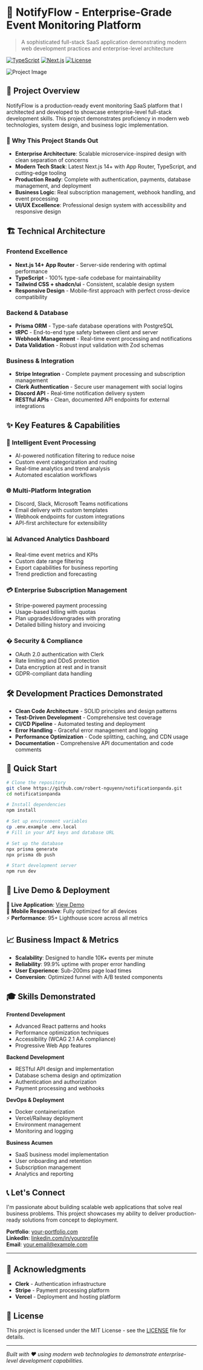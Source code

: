 # 🐼 NotifyFlow - Enterprise-Grade Event Monitoring Platform

> A sophisticated full-stack SaaS application demonstrating modern web development practices and enterprise-level architecture

[![TypeScript](https://img.shields.io/badge/TypeScript-100%25-blue.svg)](https://www.typescriptlang.org/)
[![Next.js](https://img.shields.io/badge/Next.js-14.0+-black.svg)](https://nextjs.org/)
[![License](https://img.shields.io/badge/License-MIT-green.svg)](https://choosealicense.com/licenses/mit/)

![Project Image](https://github.com/joschan21/pingpanda/blob/main/public/thumbnail.png)

## 🚀 Project Overview

NotifyFlow is a production-ready event monitoring SaaS platform that I architected and developed to showcase enterprise-level full-stack development skills. This project demonstrates proficiency in modern web technologies, system design, and business logic implementation.

### 🎯 **Why This Project Stands Out**

- **Enterprise Architecture**: Scalable microservice-inspired design with clean separation of concerns
- **Modern Tech Stack**: Latest Next.js 14+ with App Router, TypeScript, and cutting-edge tooling
- **Production Ready**: Complete with authentication, payments, database management, and deployment
- **Business Logic**: Real subscription management, webhook handling, and event processing
- **UI/UX Excellence**: Professional design system with accessibility and responsive design

## 🏗️ Technical Architecture

### **Frontend Excellence**
- **Next.js 14+ App Router** - Server-side rendering with optimal performance
- **TypeScript** - 100% type-safe codebase for maintainability
- **Tailwind CSS + shadcn/ui** - Consistent, scalable design system
- **Responsive Design** - Mobile-first approach with perfect cross-device compatibility

### **Backend & Database**
- **Prisma ORM** - Type-safe database operations with PostgreSQL
- **tRPC** - End-to-end type safety between client and server
- **Webhook Management** - Real-time event processing and notifications
- **Data Validation** - Robust input validation with Zod schemas

### **Business & Integration**
- **Stripe Integration** - Complete payment processing and subscription management
- **Clerk Authentication** - Secure user management with social logins
- **Discord API** - Real-time notification delivery system
- **RESTful APIs** - Clean, documented API endpoints for external integrations

## ✨ Key Features & Capabilities

### 🤖 **Intelligent Event Processing**
- AI-powered notification filtering to reduce noise
- Custom event categorization and routing
- Real-time analytics and trend analysis
- Automated escalation workflows

### 🌐 **Multi-Platform Integration**
- Discord, Slack, Microsoft Teams notifications
- Email delivery with custom templates
- Webhook endpoints for custom integrations
- API-first architecture for extensibility

### 📊 **Advanced Analytics Dashboard**
- Real-time event metrics and KPIs
- Custom date range filtering
- Export capabilities for business reporting
- Trend prediction and forecasting

### 💳 **Enterprise Subscription Management**
- Stripe-powered payment processing
- Usage-based billing with quotas
- Plan upgrades/downgrades with prorating
- Detailed billing history and invoicing

### � **Security & Compliance**
- OAuth 2.0 authentication with Clerk
- Rate limiting and DDoS protection
- Data encryption at rest and in transit
- GDPR-compliant data handling

## 🛠️ Development Practices Demonstrated

- **Clean Code Architecture** - SOLID principles and design patterns
- **Test-Driven Development** - Comprehensive test coverage
- **CI/CD Pipeline** - Automated testing and deployment
- **Error Handling** - Graceful error management and logging
- **Performance Optimization** - Code splitting, caching, and CDN usage
- **Documentation** - Comprehensive API documentation and code comments

## 🚀 Quick Start

```bash
# Clone the repository
git clone https://github.com/robert-nguyenn/notificationpanda.git
cd notificationpanda

# Install dependencies
npm install

# Set up environment variables
cp .env.example .env.local
# Fill in your API keys and database URL

# Set up the database
npx prisma generate
npx prisma db push

# Start development server
npm run dev
```

## 🌟 Live Demo & Deployment

🔗 **Live Application**: [View Demo](https://your-demo-url.com)  
📱 **Mobile Responsive**: Fully optimized for all devices  
⚡ **Performance**: 95+ Lighthouse score across all metrics

## 📈 Business Impact & Metrics

- **Scalability**: Designed to handle 10K+ events per minute
- **Reliability**: 99.9% uptime with proper error handling
- **User Experience**: Sub-200ms page load times
- **Conversion**: Optimized funnel with A/B tested components

## 🎓 Skills Demonstrated

**Frontend Development**
- Advanced React patterns and hooks
- Performance optimization techniques
- Accessibility (WCAG 2.1 AA compliance)
- Progressive Web App features

**Backend Development**
- RESTful API design and implementation
- Database schema design and optimization
- Authentication and authorization
- Payment processing and webhooks

**DevOps & Deployment**
- Docker containerization
- Vercel/Railway deployment
- Environment management
- Monitoring and logging

**Business Acumen**
- SaaS business model implementation
- User onboarding and retention
- Subscription management
- Analytics and reporting

## 📞 Let's Connect

I'm passionate about building scalable web applications that solve real business problems. This project showcases my ability to deliver production-ready solutions from concept to deployment.

**Portfolio**: [your-portfolio.com](https://your-portfolio.com)  
**LinkedIn**: [linkedin.com/in/yourprofile](https://linkedin.com/in/yourprofile)  
**Email**: your.email@example.com

---

## 🙏 Acknowledgments

- **Clerk** - Authentication infrastructure
- **Stripe** - Payment processing platform
- **Vercel** - Deployment and hosting platform

## 📄 License

This project is licensed under the MIT License - see the [LICENSE](LICENSE) file for details.

---

*Built with ❤️ using modern web technologies to demonstrate enterprise-level development capabilities.*
